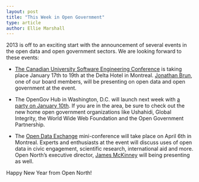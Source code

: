 ```yaml
---
layout: post
title: "This Week in Open Government"
type: article
author: Ellie Marshall
---
```

2013 is off to an exciting start with the announcement of several events in the open data and open government sectors. We are looking forward to these events:

- [The Canadian University Software Engineering Conference](http://2013.cusec.net) is taking place January 17th to 19th at the Delta Hotel in Montreal. [Jonathan Brun](http://www.linkedin.com/in/jonathanbrun), one of our board members, will be presenting on open data and open government at the event. 

- The OpenGov Hub in Washington, D.C. will launch next week with [a party on January 10th](http://opengovhublaunch.eventbrite.com/). If you are in the area, be sure to check out the new home open government organizations like Ushahidi, Global Integrity, the World Wide Web Foundation and the Open Government Partnership.

- The [Open Data Exchange](http://odx13.com/) mini-conference will take place on April 6th in Montreal. Experts and enthusiasts at the event will discuss uses of open data in civic engagement, scientific research, international aid and more. Open North’s executive director, [James McKinney](http://ca.linkedin.com/in/mckinneyjames/) will being presenting as well. 

Happy New Year from Open North!
